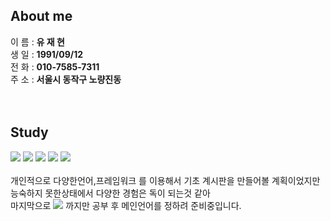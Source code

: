 <h2>About me</h2>
이  름 : <strong>유 재 현</strong><br>
생  일 : <strong>1991/09/12</strong><br>
전  화 : <strong>010-7585-7311</strong><br>
주  소 : <strong>서울시 동작구 노량진동</strong><br><br><br>

<h2>Study</h2>
<img src="https://img.shields.io/badge/Java-007396?style=flat-square&logo=Java&logoColor=white">
<img src="https://img.shields.io/badge/JavaScript-F7DF1E?style=flat-square&logo=JavaScript&logoColor=white "/> <img src="https://img.shields.io/badge/Spring-6DB33F?style=flat-square&logo=Spring&logoColor=white "/> <img src="https://img.shields.io/badge/Node.js-339933?style=flat-square&logo=node.js&logoColor=white "/> <img src="https://img.shields.io/badge/React-61DAFB?style=flat-square&logo=react&logoColor=white "/>
<br>
<br>
개인적으로 다양한언어,프레임워크 를 이용해서 기초 계시판을 만들어볼 계획이었지만<br>
능숙하지 못한상태에서 다양한 경험은 독이 되는것 같아<br>
마지막으로 <img src="https://img.shields.io/badge/Laravel-FF2D20?style=flat-square&logo=Laravel&logoColor=white "/> 까지만 공부 후 메인언어를 정하려 준비중입니다.


